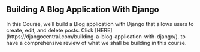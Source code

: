 
## Building A Blog Application With Django
<p>In this Course, we’ll build a Blog application with Django that allows users to create, edit, and delete posts. Click  [HERE](https://djangocentral.com/building-a-blog-application-with-django/). to have a comprehensive review of what we shall be building in this course.</p>



